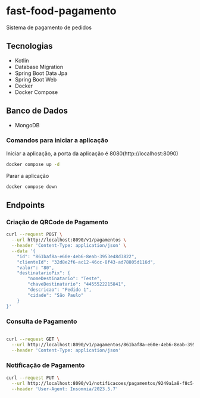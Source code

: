 # fast-food-pagamento
Sistema de pagamento de pedidos 

## Tecnologias
* Kotlin
* Database Migration
* Spring Boot Data Jpa
* Spring Boot Web
* Docker
* Docker Compose

## Banco de Dados
* MongoDB

### Comandos para iniciar a aplicação
Iniciar a aplicação, a porta da aplicação é 8080(http://localhost:8090)
```bash
docker compose up -d
```
Parar a aplicação
```bash
docker compose down
```

## Endpoints
### Criação de QRCode de Pagamento
```bash
curl --request POST \
  --url http://localhost:8090/v1/pagamentos \
  --header 'Content-Type: application/json' \
  --data '{
	"id": "861baf8a-e60e-4eb6-8eab-3953e48d3822",
	"clienteId": "32d8e2f6-ac12-46cc-8f43-ad78805d116d",
	"valor": "80",
	"destinatarioPix": {
		"nomeDestinatario": "Teste",
		"chaveDestinatario": "4455522215841",
		"descricao": "Pedido 1",
		"cidade": "São Paulo"
	}
}'
```

### Consulta de Pagamento
```bash

curl --request GET \
  --url http://localhost:8090/v1/pagamentos/861baf8a-e60e-4eb6-8eab-3953e48d3822 \
  --header 'Content-Type: application/json'
```

### Notificação de Pagamento
```bash
curl --request PUT \
  --url http://localhost:8090/v1/notificacoes/pagamentos/9249a1a8-f8c5-462e-b26e-7cca5e29c804 \
  --header 'User-Agent: Insomnia/2023.5.7'
```

